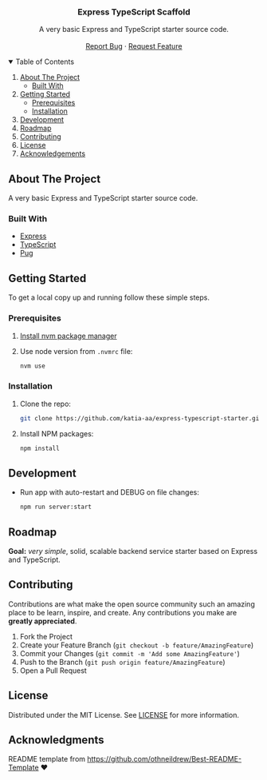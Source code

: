 <!-- PROJECT LOGO -->
<p align="center">
  <h3 align="center">Express TypeScript Scaffold</h3>
  <p align="center">
    A very basic Express and TypeScript starter source code.
    <br />
    <br />
    <a href="https://github.com/katia-aa/express-typescript-starter/issues">Report Bug</a>
    ·
    <a href="https://github.com/katia-aa/express-typescript-starter/issues">Request Feature</a>
  </p>
</p>

<!-- TABLE OF CONTENTS -->
<details open="open">
  <summary>Table of Contents</summary>
  <ol>
    <li>
      <a href="#about-the-project">About The Project</a>
      <ul>
        <li><a href="#built-with">Built With</a></li>
      </ul>
    </li>
    <li>
      <a href="#getting-started">Getting Started</a>
      <ul>
        <li><a href="#prerequisites">Prerequisites</a></li>
        <li><a href="#installation">Installation</a></li>
      </ul>
    </li>
    <li><a href="#usage">Development</a></li>
    <li><a href="#roadmap">Roadmap</a></li>
    <li><a href="#contributing">Contributing</a></li>
    <li><a href="#license">License</a></li>
    <li><a href="#acknowledgements">Acknowledgements</a></li>
  </ol>
</details>

<!-- ABOUT THE PROJECT -->

## About The Project

A very basic Express and TypeScript starter source code.

### Built With

- [Express](https://www.npmjs.com/package/express)
- [TypeScript](https://www.npmjs.com/package/TypeScript)
- [Pug](https://www.npmjs.com/package/pug)

<!-- GETTING STARTED -->

## Getting Started

To get a local copy up and running follow these simple steps.

### Prerequisites

1. [Install nvm package manager](https://github.com/nvm-sh/nvm)

2. Use node version from `.nvmrc` file:

   ```sh
   nvm use
   ```

### Installation

1. Clone the repo:

   ```sh
   git clone https://github.com/katia-aa/express-typescript-starter.git
   ```

2. Install NPM packages:

   ```sh
   npm install
   ```

<!-- USAGE EXAMPLES -->

## Development

- Run app with auto-restart and DEBUG on file changes:

  ```sh
  npm run server:start
  ```

<!-- ROADMAP -->

## Roadmap

**Goal:** _very simple_, solid, scalable backend service starter based on Express and TypeScript.

<!-- CONTRIBUTING -->

## Contributing

Contributions are what make the open source community such an amazing place to be learn, inspire, and create. Any contributions you make are **greatly appreciated**.

1. Fork the Project
2. Create your Feature Branch (`git checkout -b feature/AmazingFeature`)
3. Commit your Changes (`git commit -m 'Add some AmazingFeature'`)
4. Push to the Branch (`git push origin feature/AmazingFeature`)
5. Open a Pull Request

<!-- LICENSE -->

## License

Distributed under the MIT License. See [LICENSE](https://github.com/katia-aa/express-typescript-starter/LICENSE.md) for more information.

## Acknowledgments

README template from https://github.com/othneildrew/Best-README-Template :heart:
